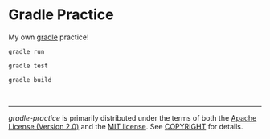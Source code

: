 Gradle Practice
========
My own [gradle] practice!

```console
gradle run

gradle test

gradle build
```

&nbsp;

--------
*gradle-practice* is primarily distributed under the terms of both the [Apache
License (Version 2.0)] and the [MIT license]. See [COPYRIGHT] for details.

[gradle]: https://gradle.org

[Apache License (Version 2.0)]: LICENSE-APACHE
[MIT license]: LICENSE-MIT
[COPYRIGHT]: COPYRIGHT
